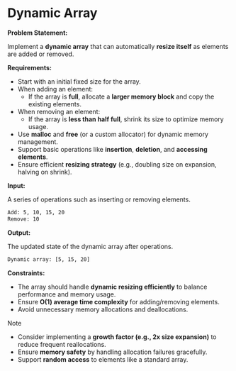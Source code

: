 # Dynamic Array

**Problem Statement:**

Implement a **dynamic array** that can automatically **resize itself** as elements are added or removed.

**Requirements:**

- Start with an initial fixed size for the array.
- When adding an element:
  - If the array is **full**, allocate a **larger memory block** and copy the existing elements.
- When removing an element:
  - If the array is **less than half full**, shrink its size to optimize memory usage.
- Use **malloc** and **free** (or a custom allocator) for dynamic memory management.
- Support basic operations like **insertion**, **deletion**, and **accessing elements**.
- Ensure efficient **resizing strategy** (e.g., doubling size on expansion, halving on shrink).

**Input:**

A series of operations such as inserting or removing elements.

```bash
Add: 5, 10, 15, 20
Remove: 10
```

**Output:**

The updated state of the dynamic array after operations.

```bash
Dynamic array: [5, 15, 20]
```

**Constraints:**

- The array should handle **dynamic resizing efficiently** to balance performance and memory usage.
- Ensure **O(1) average time complexity** for adding/removing elements.
- Avoid unnecessary memory allocations and deallocations.

> [!NOTE]
>
> - Consider implementing a **growth factor (e.g., 2x size expansion)** to reduce frequent reallocations.
> - Ensure **memory safety** by handling allocation failures gracefully.
> - Support **random access** to elements like a standard array.

